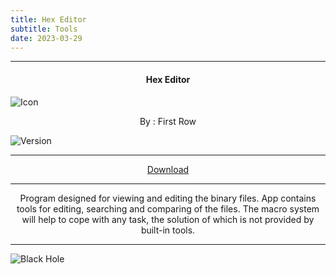 ```yaml
---
title: Hex Editor
subtitle: Tools
date: 2023-03-29
---
```

---

<h4> <p align="center"> Hex Editor </p> </h4>

![Icon](https://rb.gy/vv5vt)

<p align="center"> By : First Row </p>

![Version](https://rb.gy/ykjl2)

---

<p align ="center">
<a href="https://clk.asia/Yf51j" class="btn btn-outline-success"> Download </a>
</p>

---

<p align="center">
Program designed for viewing and editing the binary files. App contains tools for editing, searching and comparing of the files. The macro system will help to cope with any task, the solution of which is not provided by built-in tools.
</p>

---

![Black Hole](https://rb.gy/z0dyyw)
